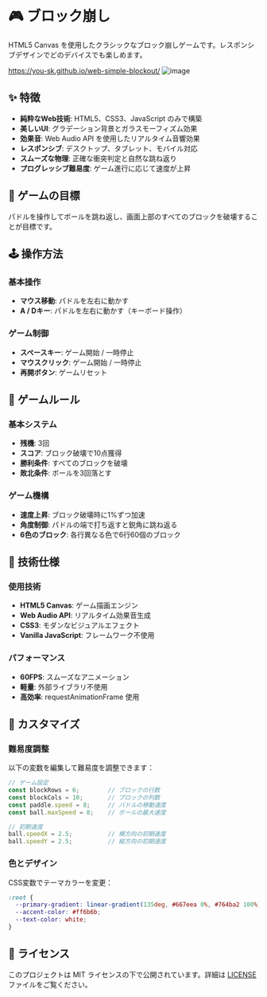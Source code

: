 # 🎮 ブロック崩し

HTML5 Canvas を使用したクラシックなブロック崩しゲームです。レスポンシブデザインでどのデバイスでも楽しめます。

https://you-sk.github.io/web-simple-blockout/
![image](https://github.com/user-attachments/assets/35340a19-b749-409e-8c88-ce811575f51c)

## ✨ 特徴

- **純粋なWeb技術**: HTML5、CSS3、JavaScript のみで構築
- **美しいUI**: グラデーション背景とガラスモーフィズム効果
- **効果音**: Web Audio API を使用したリアルタイム音響効果
- **レスポンシブ**: デスクトップ、タブレット、モバイル対応
- **スムーズな物理**: 正確な衝突判定と自然な跳ね返り
- **プログレッシブ難易度**: ゲーム進行に応じて速度が上昇

## 🎯 ゲームの目標

パドルを操作してボールを跳ね返し、画面上部のすべてのブロックを破壊することが目標です。

## 🕹️ 操作方法

### 基本操作
- **マウス移動**: パドルを左右に動かす
- **A / Dキー**: パドルを左右に動かす（キーボード操作）

### ゲーム制御
- **スペースキー**: ゲーム開始 / 一時停止
- **マウスクリック**: ゲーム開始 / 一時停止
- **再開ボタン**: ゲームリセット

## 🎲 ゲームルール

### 基本システム
- **残機**: 3回
- **スコア**: ブロック破壊で10点獲得
- **勝利条件**: すべてのブロックを破壊
- **敗北条件**: ボールを3回落とす

### ゲーム機構
- **速度上昇**: ブロック破壊時に1%ずつ加速
- **角度制御**: パドルの端で打ち返すと鋭角に跳ね返る
- **6色のブロック**: 各行異なる色で6行60個のブロック

## 🔧 技術仕様

### 使用技術
- **HTML5 Canvas**: ゲーム描画エンジン
- **Web Audio API**: リアルタイム効果音生成
- **CSS3**: モダンなビジュアルエフェクト
- **Vanilla JavaScript**: フレームワーク不使用

### パフォーマンス
- **60FPS**: スムーズなアニメーション
- **軽量**: 外部ライブラリ不使用
- **高効率**: requestAnimationFrame 使用

## 🎨 カスタマイズ

### 難易度調整
以下の変数を編集して難易度を調整できます：

```javascript
// ゲーム設定
const blockRows = 6;        // ブロックの行数
const blockCols = 10;       // ブロックの列数
const paddle.speed = 8;     // パドルの移動速度
const ball.maxSpeed = 8;    // ボールの最大速度

// 初期速度
ball.speedX = 2.5;          // 横方向の初期速度
ball.speedY = 2.5;          // 縦方向の初期速度
```

### 色とデザイン
CSS変数でテーマカラーを変更：

```css
:root {
  --primary-gradient: linear-gradient(135deg, #667eea 0%, #764ba2 100%);
  --accent-color: #ff6b6b;
  --text-color: white;
}
```

## 📜 ライセンス

このプロジェクトは MIT ライセンスの下で公開されています。詳細は [LICENSE](LICENSE) ファイルをご覧ください。
